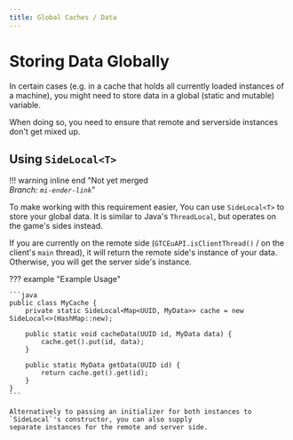 ```yaml
---
title: Global Caches / Data
---
```



# Storing Data Globally

In certain cases (e.g. in a cache that holds all currently loaded instances of a machine), you might need to store data
in a global (static and mutable) variable.

When doing so, you need to ensure that remote and serverside instances don't get mixed up.


## Using `SideLocal<T>`

!!! warning inline end "Not yet merged<br>_Branch: `mi-ender-link`_"

To make working with this requirement easier, You can use `SideLocal<T>` to store your global data.
It is similar to Java's `ThreadLocal`, but operates on the game's sides instead.

If you are currently on the remote side (`GTCEuAPI.isClientThread()` / on the client's `main` thread), it will return the
remote side's instance of your data. Otherwise, you will get the server side's instance.

??? example "Example Usage"
    
    ```java
    public class MyCache {
        private static SideLocal<Map<UUID, MyData>> cache = new SideLocal<>(HashMap::new);
    
        public static void cacheData(UUID id, MyData data) {
            cache.get().put(id, data);
        }
    
        public static MyData getData(UUID id) {
            return cache.get().get(id);
        }
    }
    ```
    
    Alternatively to passing an initializer for both instances to `SideLocal`'s constructor, you can also supply
    separate instances for the remote and server side.